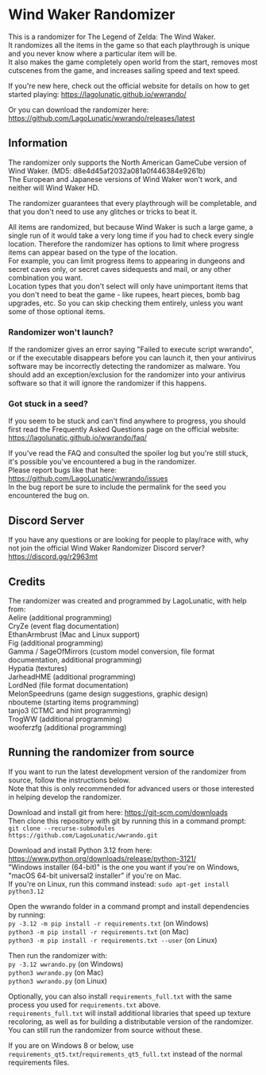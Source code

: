 
# Wind Waker Randomizer

This is a randomizer for The Legend of Zelda: The Wind Waker.  
It randomizes all the items in the game so that each playthrough is unique and you never know where a particular item will be.  
It also makes the game completely open world from the start, removes most cutscenes from the game, and increases sailing speed and text speed.

If you're new here, check out the official website for details on how to get started playing: https://lagolunatic.github.io/wwrando/

Or you can download the randomizer here: https://github.com/LagoLunatic/wwrando/releases/latest

## Information

The randomizer only supports the North American GameCube version of Wind Waker. (MD5: d8e4d45af2032a081a0f446384e9261b)  
The European and Japanese versions of Wind Waker won't work, and neither will Wind Waker HD.

The randomizer guarantees that every playthrough will be completable, and that you don't need to use any glitches or tricks to beat it.

All items are randomized, but because Wind Waker is such a large game, a single run of it would take a very long time if you had to check every single location. Therefore the randomizer has options to limit where progress items can appear based on the type of the location.  
For example, you can limit progress items to appearing in dungeons and secret caves only, or secret caves sidequests and mail, or any other combination you want.  
Location types that you don't select will only have unimportant items that you don't need to beat the game - like rupees, heart pieces, bomb bag upgrades, etc. So you can skip checking them entirely, unless you want some of those optional items.

### Randomizer won't launch?

If the randomizer gives an error saying "Failed to execute script wwrando", or if the executable disappears before you can launch it, then your antivirus software may be incorrectly detecting the randomizer as malware. You should add an exception/exclusion for the randomizer into your antivirus software so that it will ignore the randomizer if this happens.

### Got stuck in a seed?

If you seem to be stuck and can't find anywhere to progress, you should first read the Frequently Asked Questions page on the official website: https://lagolunatic.github.io/wwrando/faq/  

If you've read the FAQ and consulted the spoiler log but you're still stuck, it's possible you've encountered a bug in the randomizer.  
Please report bugs like that here: https://github.com/LagoLunatic/wwrando/issues  
In the bug report be sure to include the permalink for the seed you encountered the bug on.  

## Discord Server

If you have any questions or are looking for people to play/race with, why not join the official Wind Waker Randomizer Discord server?  
https://discord.gg/r2963mt

## Credits

The randomizer was created and programmed by LagoLunatic, with help from:  
Aelire (additional programming)  
CryZe (event flag documentation)  
EthanArmbrust (Mac and Linux support)  
Fig (additional programming)  
Gamma / SageOfMirrors (custom model conversion, file format documentation, additional programming)  
Hypatia (textures)  
JarheadHME (additional programming)  
LordNed (file format documentation)  
MelonSpeedruns (game design suggestions, graphic design)  
nbouteme (starting items programming)  
tanjo3 (CTMC and hint programming)  
TrogWW (additional programming)  
wooferzfg (additional programming)  

## Running the randomizer from source

If you want to run the latest development version of the randomizer from source, follow the instructions below.  
Note that this is only recommended for advanced users or those interested in helping develop the randomizer.  

Download and install git from here: https://git-scm.com/downloads  
Then clone this repository with git by running this in a command prompt:  
`git clone --recurse-submodules https://github.com/LagoLunatic/wwrando.git`  

Download and install Python 3.12 from here: https://www.python.org/downloads/release/python-3121/  
"Windows installer (64-bit)" is the one you want if you're on Windows, "macOS 64-bit universal2 installer" if you're on Mac.  
If you're on Linux, run this command instead: `sudo apt-get install python3.12`  

Open the wwrando folder in a command prompt and install dependencies by running:  
`py -3.12 -m pip install -r requirements.txt` (on Windows)  
`python3 -m pip install -r requirements.txt` (on Mac)  
`python3 -m pip install -r requirements.txt --user` (on Linux)  

Then run the randomizer with:  
`py -3.12 wwrando.py` (on Windows)  
`python3 wwrando.py` (on Mac)  
`python3 wwrando.py` (on Linux)  

Optionally, you can also install `requirements_full.txt` with the same process you used for `requirements.txt` above.  
`requirements_full.txt` will install additional libraries that speed up texture recoloring, as well as for building a distributable version of the randomizer. You can still run the randomizer from source without these.  

If you are on Windows 8 or below, use `requirements_qt5.txt`/`requirements_qt5_full.txt` instead of the normal requirements files.  
